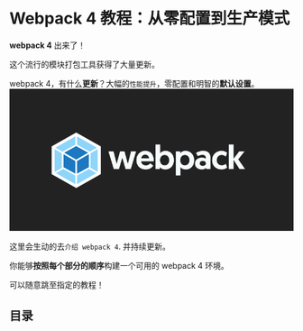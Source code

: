 # Webpack 4 教程：从零配置到生产模式

**webpack 4** 出来了！

这个流行的模块打包工具获得了大量更新。

webpack 4，有什么**更新**？大幅的`性能提升`，零配置和明智的**默认设置**。
![wepack 4](/images/tutorial-webpack-4-featured.png)

这里会生动的去`介绍 webpack 4`. 并持续更新。

你能够**按照每个部分的顺序**构建一个可用的 webpack 4 环境。

可以随意跳至指定的教程！

## 目录

